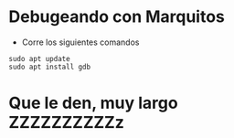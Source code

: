 # Debugeando con Marquitos

- Corre los siguientes comandos 

```
sudo apt update
sudo apt install gdb
```

# Que le den, muy largo ZZZZZZZZZZz